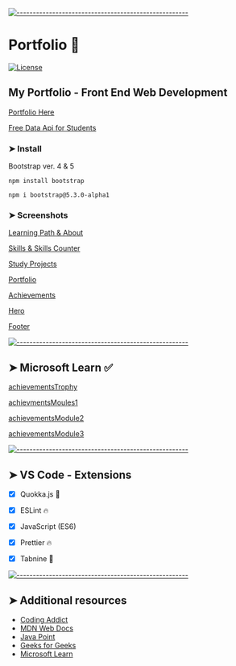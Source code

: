 <!-- ⚠️ This README has been generated from the file(s) "blueprint.md" ⚠️-->
[![-----------------------------------------------------](https://raw.githubusercontent.com/andreasbm/readme/master/assets/lines/colored.png)](#portfolio-)

#  Portfolio 🎯

[![License](https://img.shields.io/packagist/l/dingo/api.svg?style=flat-square)](LICENSE)


 ## My Portfolio - Front End Web Development
 
 
 [Portfolio Here](https://codesleeps.github.io/Bootstrap-Portfolio/)

[Free Data Api for Students](https://openweathermap.org/our-initiatives/student-initiative)

### ➤ Install 
Bootstrap ver. 4 & 5
 ```install
 npm install bootstrap
 ```
 ```install
npm i bootstrap@5.3.0-alpha1
```

### ➤ Screenshots

 
[Learning Path & About](https://user-images.githubusercontent.com/125808990/224548154-75b2aa20-8efc-4e04-bc7c-de18f8e280dc.png)



[Skills & Skills Counter](https://user-images.githubusercontent.com/125808990/224548205-89dbff08-984e-4532-99de-2675ed16445f.png)



[Study Projects](https://user-images.githubusercontent.com/125808990/224548226-e8232fb5-e436-48c2-8e24-a476879c543d.png)



[Portfolio](https://user-images.githubusercontent.com/125808990/224548245-655f5d10-e727-476c-bd40-797a9aeb26d1.png)



[Achievements](https://user-images.githubusercontent.com/125808990/224377693-4c61de01-b8c4-4445-bcee-681f1211fef9.png)



[Hero](https://user-images.githubusercontent.com/125808990/224374103-39fbd8d8-1cec-448e-a7a2-dc9048ab8c2a.png)



[Footer](https://user-images.githubusercontent.com/125808990/224548271-2b97d667-728d-49be-992d-7ad81b21bede.png)




[![-----------------------------------------------------](https://raw.githubusercontent.com/andreasbm/readme/master/assets/lines/colored.png)](#microsoft-learn-)

## ➤ Microsoft Learn ✅

[achievementsTrophy](https://user-images.githubusercontent.com/125808990/226473105-96a90167-8ca6-4897-8746-ab92653da446.png)

[achievmentsMoules1](https://user-images.githubusercontent.com/125808990/226473129-f310796d-08b0-408e-8670-996c6dba5615.png)

[achievementsModule2](https://user-images.githubusercontent.com/125808990/226473142-e8869831-ae96-4667-af2e-5828c477256b.png)

[achievementsModule3](https://user-images.githubusercontent.com/125808990/226473163-eee6dc4c-8abb-4a83-b166-3127f2d67f41.png)



[![-----------------------------------------------------](https://raw.githubusercontent.com/andreasbm/readme/master/assets/lines/colored.png)](#vs-code---extensions)

## ➤ VS Code - Extensions

- [x] Quokka.js 🤖
- [x] ESLint 🔥
- [x] JavaScript (ES6) 
- [x] Prettier 🔥
- [x] Tabnine 🤖




[![-----------------------------------------------------](https://raw.githubusercontent.com/andreasbm/readme/master/assets/lines/colored.png)](#additional-resources)

## ➤ Additional resources

- [Coding Addict](https://johnsmilga.com)
- [MDN Web Docs](https://developer.mozilla.org/en-US/)
- [Java Point](https://www.javatpoint.com/jquery-example)
- [Geeks for Geeks](https://www.geeksforgeeks.org/jquery-examples/)
- [Microsoft Learn](https://learn.microsoft.com/en-us/training/)



